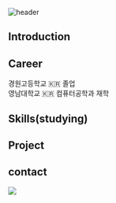 ![header](https://capsule-render.vercel.app/api?type=rounded&color=auto&height=300&section=header&text=Welcome%20to%20PARK's%20Github&fontSize=60)
## Introduction 


## Career
경원고등학교 :kr: 졸업<br>
영남대학교 :kr: 컴퓨터공학과 재학 


## Skills(studying)



## Project


## contact
<div style="display:flex; flex-direction:row;"><a href="mailto:seonggeun8259@gmail.com"><img src="https://img.shields.io/badge/Gmail-EA4335?style=for-the-badge&logo=Gmail&logoColor=white"> 
    
<!--



**Park8259/Park8259** is a ✨ _special_ ✨ repository because its `README.md` (this file) appears on your GitHub profile.





Here are some ideas to get you started:

- 🔭 I’m currently working on ...
- 🌱 I’m currently learning ...
- 👯 I’m looking to collaborate on ...
- 🤔 I’m looking for help with ...
- 💬 Ask me about ...
- 📫 How to reach me: ...
- 😄 Pronouns: ...
- ⚡ Fun fact: ...
-->
